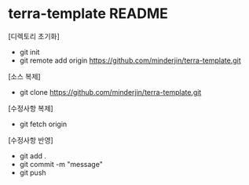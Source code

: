 # terra-template README
[디렉토리 초기화]
- git init
- git remote add origin https://github.com/minderjin/terra-template.git

[소스 복제]
- git clone https://github.com/minderjin/terra-template.git

[수정사항 복제]
- git fetch origin

[수정사항 반영]
- git add .
- git commit -m "message"
- git push
